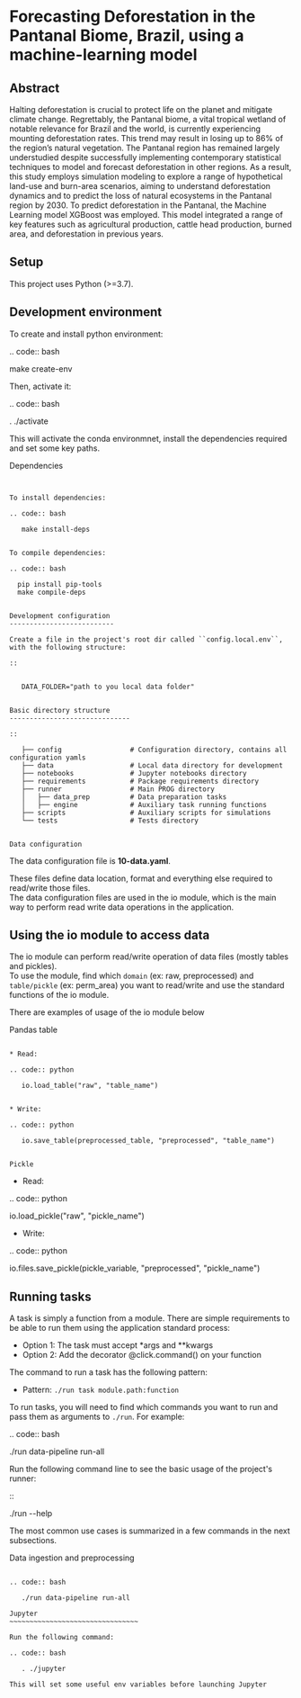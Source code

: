 # Forecasting Deforestation in the Pantanal Biome, Brazil, using a machine-learning model

Abstract
--------

Halting deforestation is crucial to protect life on the planet and mitigate climate change. Regrettably, the Pantanal biome, a vital tropical wetland of notable relevance for Brazil and the world, is currently experiencing mounting deforestation rates. This trend may result in losing up to 86\% of the region’s natural vegetation. The Pantanal region has remained largely understudied despite successfully implementing contemporary statistical techniques to model and forecast deforestation in other regions. As a result, this study employs simulation modeling to explore a range of hypothetical land-use and burn-area scenarios, aiming to understand deforestation dynamics and to predict the loss of natural ecosystems in the Pantanal region by 2030. To predict deforestation in the Pantanal, the Machine Learning model XGBoost was employed. This model integrated a range of key features such as agricultural production, cattle head production, burned area, and deforestation in previous years.

Setup
-----

This project uses Python (>=3.7).

Development environment
-----------------------

To create and install python environment:

.. code:: bash

   make create-env

Then, activate it: 

.. code:: bash

   . ./activate

This will activate the conda environmnet, install the dependencies required and set some key paths. 

Dependencies
~~~~~~~~~~~~


To install dependencies:

.. code:: bash

   make install-deps


To compile dependencies:

.. code:: bash

  pip install pip-tools
  make compile-deps


Development configuration
--------------------------

Create a file in the project's root dir called ``config.local.env``,
with the following structure:

::


   DATA_FOLDER="path to you local data folder"


Basic directory structure
------------------------------

:: 

   ├── config                 # Configuration directory, contains all configuration yamls
   ├── data                   # Local data directory for development
   ├── notebooks              # Jupyter notebooks directory
   ├── requirements           # Package requirements directory
   ├── runner                 # Main PROG directory
   │   ├── data_prep          # Data preparation tasks
   │   ├── engine             # Auxiliary task running functions
   ├── scripts                # Auxiliary scripts for simulations
   └── tests                  # Tests directory


Data configuration
~~~~~~~~~~~~~~~~~~~~~~~~~~

The data configuration file is **10-data.yaml**.

These files define data location, format and everything else required to read/write those files.  
The data configuration files are used in the io module, which is the main way to perform read write data operations in the application.

Using the io module to access data
----------------------------------------

The io module can perform read/write operation of data files (mostly tables and pickles).  
To use the module, find which `domain` (ex: raw, preprocessed) and `table/pickle` (ex: perm_area) you want to read/write and use the standard functions of the io module.

There are examples of usage of the io module below

Pandas table
~~~~~~~~~~~~~~~~~~~~~~~~~~

* Read:

.. code:: python

   io.load_table("raw", "table_name")


* Write:

.. code:: python

   io.save_table(preprocessed_table, "preprocessed", "table_name")


Pickle
~~~~~~~~~~~~~~~~~~~~~~~~~~

* Read:

.. code:: python

   io.load_pickle("raw", "pickle_name")


* Write:

.. code:: python

   io.files.save_pickle(pickle_variable, "preprocessed", "pickle_name")


Running tasks
--------------------

A task is simply a function from a module. There are simple requirements
to be able to run them using the application standard process:

- Option 1: The task must accept \*args and \**kwargs
- Option 2: Add the decorator @click.command() on your function

The command to run a task has the following pattern:

- Pattern: `./run task module.path:function`

To run tasks, you will need to find which commands you want to run and
pass them as arguments to ``./run``. For example:

.. code:: bash

   ./run data-pipeline run-all

Run the following command line to see the basic usage of the project's
runner:

::

   ./run --help

The most common use cases is summarized in a few commands in the next subsections.

Data ingestion and preprocessing
~~~~~~~~~~~~~~~~~~~~~~~~~~~~~~~~~

.. code:: bash

   ./run data-pipeline run-all

Jupyter
~~~~~~~~~~~~~~~~~~~~~~~~~~~~~~~~

Run the following command:

.. code:: bash

   . ./jupyter

This will set some useful env variables before launching Jupyter

